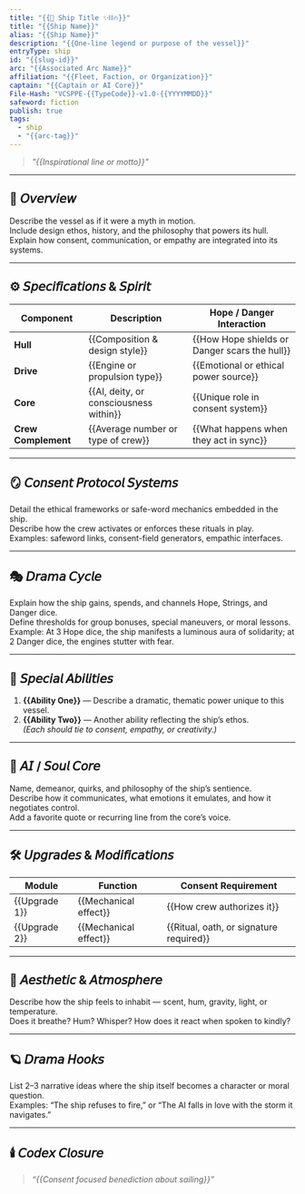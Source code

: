 ```yaml
---
title: "{{🚀 Ship Title ✨⛓️🔥}}"
title: "{{Ship Name}}"
alias: "{{Ship Name}}"
description: "{{One-line legend or purpose of the vessel}}"
entryType: ship
id: "{{slug-id}}"
arc: "{{Associated Arc Name}}"
affiliation: "{{Fleet, Faction, or Organization}}"
captain: "{{Captain or AI Core}}"
File-Hash: "VCSPPE-{{TypeCode}}-v1.0-{{YYYYMMDD}}"
safeword: fiction
publish: true
tags:
  - ship
  - "{{arc-tag}}"
---
```


> *"{{Inspirational line or motto}}"*  

---

## 🧭 𝘖𝘷𝘦𝘳𝘷𝘪𝘦𝘸  

Describe the vessel as if it were a myth in motion.  
Include design ethos, history, and the philosophy that powers its hull.  
Explain how consent, communication, or empathy are integrated into its systems.  

---

## ⚙️ 𝘚𝘱𝘦𝘤𝘪𝘧𝘪𝘤𝘢𝘵𝘪𝘰𝘯𝘴 & 𝘚𝘱𝘪𝘳𝘪𝘵  

| Component | Description | Hope / Danger Interaction |
|------------|--------------|-------------------|
| **Hull** | {{Composition & design style}} | {{How Hope shields or Danger scars the hull}} |
| **Drive** | {{Engine or propulsion type}} | {{Emotional or ethical power source}} |
| **Core** | {{AI, deity, or consciousness within}} | {{Unique role in consent system}} |
| **Crew Complement** | {{Average number or type of crew}} | {{What happens when they act in sync}} |

---

## 🪞 𝘊𝘰𝘯𝘴𝘦𝘯𝘵 𝘗𝘳𝘰𝘵𝘰𝘤𝘰𝘭 𝘚𝘺𝘴𝘵𝘦𝘮𝘴  

Detail the ethical frameworks or safe-word mechanics embedded in the ship.  
Describe how the crew activates or enforces these rituals in play.  
Examples: safeword links, consent-field generators, empathic interfaces.  

---

## 🎭 𝘋𝘳𝘢𝘮𝘢 𝘊𝘺𝘤𝘭𝘦  

Explain how the ship gains, spends, and channels Hope, Strings, and Danger dice.  
Define thresholds for group bonuses, special maneuvers, or moral lessons.  
Example: At 3 Hope dice, the ship manifests a luminous aura of solidarity; at 2 Danger dice, the engines stutter with fear.  

---

## 🔮 𝘚𝘱𝘦𝘤𝘪𝘢𝘭 𝘈𝘣𝘪𝘭𝘪𝘵𝘪𝘦𝘴  

1. **{{Ability One}}** — Describe a dramatic, thematic power unique to this vessel.  
2. **{{Ability Two}}** — Another ability reflecting the ship’s ethos.  
*(Each should tie to consent, empathy, or creativity.)*  

---

## 🧬 𝘈𝘐 / 𝘚𝘰𝘶𝘭 𝘊𝘰𝘳𝘦  

Name, demeanor, quirks, and philosophy of the ship’s sentience.  
Describe how it communicates, what emotions it emulates, and how it negotiates control.  
Add a favorite quote or recurring line from the core’s voice.  

---

## 🛠️ 𝘜𝘱𝘨𝘳𝘢𝘥𝘦𝘴 & 𝘔𝘰𝘥𝘪𝘧𝘪𝘤𝘢𝘵𝘪𝘰𝘯𝘴  

| Module | Function | Consent Requirement |
|---------|-----------|----------------------|
| {{Upgrade 1}} | {{Mechanical effect}} | {{How crew authorizes it}} |
| {{Upgrade 2}} | {{Mechanical effect}} | {{Ritual, oath, or signature required}} |

---

## 💋 𝘈𝘦𝘴𝘵𝘩𝘦𝘵𝘪𝘤 & 𝘈𝘵𝘮𝘰𝘴𝘱𝘩𝘦𝘳𝘦  

Describe how the ship feels to inhabit — scent, hum, gravity, light, or temperature.  
Does it breathe? Hum? Whisper? How does it react when spoken to kindly?  

---

## 🪐 𝘋𝘳𝘢𝘮𝘢 𝘏𝘰𝘰𝘬𝘴  

List 2–3 narrative ideas where the ship itself becomes a character or moral question.  
Examples: “The ship refuses to fire,” or “The AI falls in love with the storm it navigates.”  

---

## 🕯️ 𝘊𝘰𝘥𝘦𝘹 𝘊𝘭𝘰𝘴𝘶𝘳𝘦  

> *“{{Consent focused benediction about sailing}}”*  
